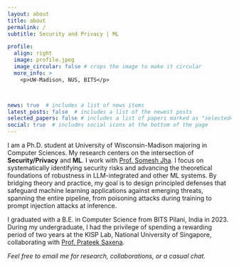```yaml
---
layout: about
title: about
permalink: /
subtitle: Security and Privacy | ML

profile:
  align: right
  image: profile.jpeg
  image_circular: false # crops the image to make it circular
  more_info: >
    <p>UW-Madison, NUS, BITS</p>



news: true  # includes a list of news items
latest_posts: false  # includes a list of the newest posts
selected_papers: false # includes a list of papers marked as "selected={true}"
social: true  # includes social icons at the bottom of the page
---
```

I am a Ph.D. student at University of Wisconsin-Madison majoring in Computer Sciences. My research centers on the intersection of **Security/Privacy** and **ML**. I work with [Prof. Somesh Jha](https://pages.cs.wisc.edu/~jha/). I focus on systematically identifying security risks and advancing the theoretical foundations of robustness in LLM-integrated and other ML systems. By bridging theory and practice, my goal is to design principled defenses that safeguard machine learning applications against emerging threats, spanning the entire pipeline, from poisoning attacks during training to prompt injection attacks at inference.

I graduated with a B.E. in Computer Science from BITS Pilani, India in 2023. During my undergraduate, I had the privilege of spending a rewarding period of two years at the KISP Lab, National University of Singapore, collaborating with [Prof. Prateek Saxena](https://www.comp.nus.edu.sg/~prateeks/).
<!-- Greetings! I am currently a Visiting Scholar at the KISP Lab, National University of Singapore, collaborating with [Prof. Prateek Saxena](https://www.comp.nus.edu.sg/~prateeks/). My research centers on the intersection of **ML** and **Privacy/Security**.  -->
<!-- 
I graduated with a B.E. in Computer Science from BITS Pilani, India in 2023. During my undergraduate, I delved into Blockchain applications under the guidance of [Prof. Ashutosh Bhatia](https://www.bits-pilani.ac.in/pilani/ashutosh-bhatia/). Additionally, I had the privilege of spending a rewarding summer at The D.E. Shaw Group, India, in Hyderabad, contributing as a Software Development Intern. -->

*Feel free to email me for research, collaborations, or a casual chat.* 

<!-- Put your address / P.O. box / other info right below your picture. You can also disable any of these elements by editing `profile` property of the YAML header of your `_pages/about.md`. Edit `_bibliography/papers.bib` and Jekyll will render your [publications page](/al-folio/publications/) automatically.

Link to your social media connections, too. This theme is set up to use [Font Awesome icons](https://fontawesome.com/) and [Academicons](https://jpswalsh.github.io/academicons/), like the ones below. Add your Facebook, Twitter, LinkedIn, Google Scholar, or just disable all of them. -->